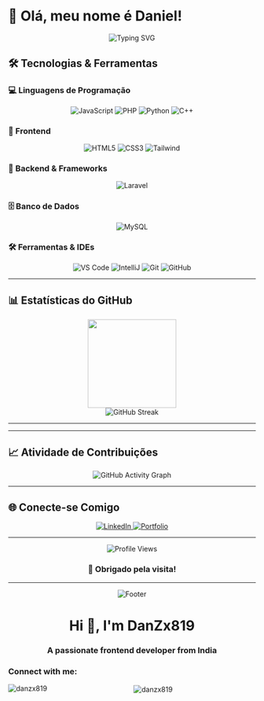 # 👋 Olá, meu nome é Daniel!

<div align="center">
  <img src="https://readme-typing-svg.herokuapp.com?font=Fira+Code&weight=500&size=28&pause=1000&color=36BCF7&center=true&vCenter=true&width=600&lines=Desenvolvedor+Full+Stack;Apaixonado+por+Tecnologia;Sempre+Aprendendo+algo+Novo!" alt="Typing SVG" />
</div>

## 🛠️ Tecnologias & Ferramentas

### 💻 Linguagens de Programação
<div align="center">
  <img src="https://img.shields.io/badge/JavaScript-F7DF1E?style=for-the-badge&logo=javascript&logoColor=black" alt="JavaScript"/>
  <img src="https://img.shields.io/badge/PHP-777BB4?style=for-the-badge&logo=php&logoColor=white" alt="PHP"/>
  <img src="https://img.shields.io/badge/Python-3776AB?style=for-the-badge&logo=python&logoColor=white" alt="Python"/>
  <img src="https://img.shields.io/badge/C++-00599C?style=for-the-badge&logo=c%2b%2b&logoColor=white" alt="C++"/>

</div>

### 🎨 Frontend
<div align="center">
  <img src="https://img.shields.io/badge/HTML5-E34F26?style=for-the-badge&logo=html5&logoColor=white" alt="HTML5"/>
  <img src="https://img.shields.io/badge/CSS3-1572B6?style=for-the-badge&logo=css3&logoColor=white" alt="CSS3"/>
  <img src="https://img.shields.io/badge/Tailwind_CSS-38B2AC?style=for-the-badge&logo=tailwind-css&logoColor=white" alt="Tailwind"/>
</div>

### 🔧 Backend & Frameworks
<div align="center">
  <img src="https://img.shields.io/badge/Laravel-FF2D20?style=for-the-badge&logo=laravel&logoColor=white" alt="Laravel"/>
</div>

### 🗄️ Banco de Dados
<div align="center">
  <img src="https://img.shields.io/badge/MySQL-005C84?style=for-the-badge&logo=mysql&logoColor=white" alt="MySQL"/>
</div>

### 🛠️ Ferramentas & IDEs
<div align="center">
  <img src="https://img.shields.io/badge/VS_Code-0078D4?style=for-the-badge&logo=visual%20studio%20code&logoColor=white" alt="VS Code"/>
  <img src="https://img.shields.io/badge/IntelliJ_IDEA-000000.svg?style=for-the-badge&logo=intellij-idea&logoColor=white" alt="IntelliJ"/>
  <img src="https://img.shields.io/badge/Git-F05032?style=for-the-badge&logo=git&logoColor=white" alt="Git"/>
  <img src="https://img.shields.io/badge/GitHub-100000?style=for-the-badge&logo=github&logoColor=white" alt="GitHub"/>
</div>

---


## 📊 Estatísticas do GitHub

<div align="center">
  <img height="180em" src="https://github-readme-stats.vercel.app/api/top-langs/?username=DanZx819&layout=compact&langs_count=8&theme=tokyonight&hide=html,css,json,scss,tsql,shell,batchfile,dockerfile"/>
</div>

<div align="center">
  <img src="https://github-readme-streak-stats.herokuapp.com/?user=DanZx819&theme=tokyonight" alt="GitHub Streak"/>
</div>

---




---

## 📈 Atividade de Contribuições

<div align="center">
  <img src="https://github-readme-activity-graph.vercel.app/graph?username=DanZx819&theme=tokyo-night&bg_color=1a1b27&color=70a5fd&line=70a5fd&point=bf91f3&area=true&hide_border=true" alt="GitHub Activity Graph"/>
</div>

---

## 🌐 Conecte-se Comigo

<div align="center">
  <a href="https://www.linkedin.com/in/daniel-de-oliveira-zanchetta-512a3b311" target="_blank">
    <img src="https://img.shields.io/badge/LinkedIn-0077B5?style=for-the-badge&logo=linkedin&logoColor=white" alt="LinkedIn"/>
  </a>
  <a href="#" target="_blank">
    <img src="https://img.shields.io/badge/Portfolio-000000?style=for-the-badge&logo=About.me&logoColor=white" alt="Portfolio"/>
  </a>
</div>

---



<div align="center">
  <img src="https://komarev.com/ghpvc/?username=DanZx819&label=Visualizações%20do%20Perfil&color=0e75b6&style=flat" alt="Profile Views"/>
  
  <h3>💖 Obrigado pela visita!</h3>
  

---

<div align="center">
  <img src="https://capsule-render.vercel.app/api?type=waving&color=gradient&height=100&section=footer" alt="Footer"/>
</div>


<h1 align="center">Hi 👋, I'm DanZx819</h1>
<h3 align="center">A passionate frontend developer from India</h3>

<h3 align="left">Connect with me:</h3>
<p align="left">
</p>

<p><img align="left" src="https://github-readme-stats.vercel.app/api/top-langs?username=danzx819&show_icons=true&locale=en&layout=compact" alt="danzx819" /></p>

<p>&nbsp;<img align="center" src="https://github-readme-stats.vercel.app/api?username=danzx819&show_icons=true&locale=en" alt="danzx819" /></p>
